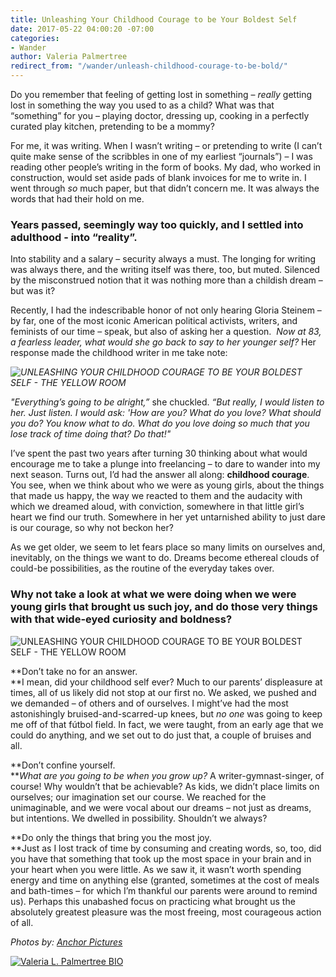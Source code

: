 ```yaml
---
title: Unleashing Your Childhood Courage to be Your Boldest Self
date: 2017-05-22 04:00:20 -07:00
categories:
- Wander
author: Valeria Palmertree
redirect_from: "/wander/unleash-childhood-courage-to-be-bold/"
---
```


Do you remember that feeling of getting lost in something – _really_ getting lost in something the way you used to as a child? What was that “something” for you – playing doctor, dressing up, cooking in a perfectly curated play kitchen, pretending to be a mommy?

For me, it was writing. When I wasn’t writing – or pretending to write (I can’t quite make sense of the scribbles in one of my earliest “journals”) – I was reading other people’s writing in the form of books. My dad, who worked in construction, would set aside pads of blank invoices for me to write in. I went through _so_ much paper, but that didn’t concern me. It was always the words that had their hold on me.

### **Years passed, seemingly way too quickly, and I settled into adulthood - into “reality”.**

Into stability and a salary – security always a must. The longing for writing was always there, and the writing itself was there, too, but muted. Silenced by the misconstrued notion that it was nothing more than a childish dream – but was it?

Recently, I had the indescribable honor of not only hearing Gloria Steinem – by far, one of the most iconic American political activists, writers, and feminists of our time – speak, but also of asking her a question.  _Now at 83, a fearless leader, what would she go back to say to her younger self?_ Her response made the childhood writer in me take note:

_![UNLEASHING YOUR CHILDHOOD COURAGE TO BE YOUR BOLDEST SELF - THE YELLOW ROOM](https://yellow-blog-images.imgix.net/2017/05/DSC_2323.jpg "UNLEASHING YOUR CHILDHOOD COURAGE TO BE YOUR BOLDEST SELF - THE YELLOW ROOM")_

_"Everything’s going to be alright,”_ she chuckled. _“But really, I would listen to her. Just listen. I would ask: 'How are you? What do you love? What should you do? You know what to do. What do you love doing so much that you lose track of time doing that? Do that!"_

I’ve spent the past two years after turning 30 thinking about what would encourage me to take a plunge into freelancing – to dare to wander into my next season. Turns out, I’d had the answer all along: **childhood courage**. You see, when we think about who we were as young girls, about the things that made us happy, the way we reacted to them and the audacity with which we dreamed aloud, with conviction, somewhere in that little girl’s heart we find our truth. Somewhere in her yet untarnished ability to just dare is our courage, so why not beckon her?

As we get older, we seem to let fears place so many limits on ourselves and, inevitably, on the things we want to do. Dreams become ethereal clouds of could-be possibilities, as the routine of the everyday takes over.

### **Why not take a look at what we were doing when we were young girls that brought us such joy, and do those very things with that wide-eyed curiosity and boldness?**

![UNLEASHING YOUR CHILDHOOD COURAGE TO BE YOUR BOLDEST SELF - THE YELLOW ROOM](https://yellow-blog-images.imgix.net/2017/05/DSC_2341.jpg)

**Don’t take no for an answer.  
**I mean, did your childhood self ever? Much to our parents’ displeasure at times, all of us likely did not stop at our first no. We asked, we pushed and we demanded – of others and of ourselves. I might’ve had the most astonishingly bruised-and-scarred-up knees, but _no one_ was going to keep me off of that fútbol field. In fact, we were taught, from an early age that we could do anything, and we set out to do just that, a couple of bruises and all.

**Don’t confine yourself.  
**_What are you going to be when you grow up?_ A writer-gymnast-singer, of course! Why wouldn’t that be achievable? As kids, we didn’t place limits on ourselves; our imagination set our course. We reached for the unimaginable, and we were vocal about our dreams – not just as dreams, but intentions. We dwelled in possibility. Shouldn’t we always?

**Do only the things that bring you the most joy.  
**Just as I lost track of time by consuming and creating words, so, too, did you have that something that took up the most space in your brain and in your heart when you were little. As we saw it, it wasn’t worth spending energy and time on anything else (granted, sometimes at the cost of meals and bath-times – for which I’m thankful our parents were around to remind us). Perhaps this unabashed focus on practicing what brought us the absolutely greatest pleasure was the most freeing, most courageous action of all.

_Photos by: [Anchor Pictures](http://anchor-pictures.com/)_

[![Valeria L. Palmertree BIO](https://yellow-blog-images.imgix.net/2017/05/VALERIA-PALMERTREE-BIO.jpg)](https://www.thepalmtreetype.com/)
